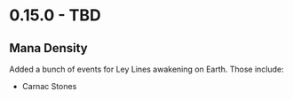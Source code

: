 # 0.15.0 - TBD

## Mana Density
Added a bunch of events for Ley Lines awakening on Earth. Those include:
- Carnac Stones